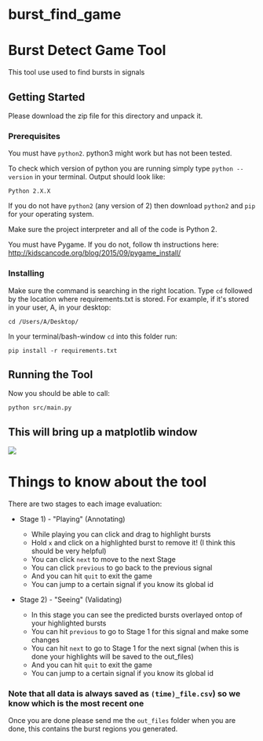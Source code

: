 # burst_find_game
# Burst Detect Game Tool

This tool use used to find bursts in signals 

## Getting Started

Please download the zip file for this directory and unpack it.

### Prerequisites

You must have `python2`. python3 might work but has not been tested.

To check which version of python you are running simply type `python --version` in your terminal.
Output should look like:
```
Python 2.X.X 
```

If you do not have `python2` (any version of 2) then download `python2` and `pip` for your operating system.

Make sure the project interpreter and all of the code is Python 2.

You must have Pygame. If you do not, follow th instructions here:
http://kidscancode.org/blog/2015/09/pygame_install/

### Installing

Make sure the command is searching in the right location. Type `cd`
followed by the location where requirements.txt is stored. For example, if it's stored in your user, A, in your desktop:
```
cd /Users/A/Desktop/
```

In your terminal/bash-window `cd` into this folder run:
```
pip install -r requirements.txt
```


## Running the Tool

Now you should be able to call:
```
python src/main.py
```

## This will bring up a matplotlib window 

![](https://media.giphy.com/media/13e2AGZ0KBvlUvCmUZ/giphy.gif)

# Things to know about the tool

There are two stages to each image evaluation:
*   Stage 1) - "Playing" (Annotating)
      * While playing you can click and drag to highlight bursts 
      * Hold `x` and click on a highlighted burst to remove it! (I think this should be very helpful)
      * You can click `next` to move to the next Stage 
      * You can click `previous` to go back to the previous signal
      * And you can hit `quit` to exit the game
      * You can jump to a certain signal if you know its global id <this is useful if you want to keep your progress when you leave and come back>
      
*   Stage 2) - "Seeing" (Validating)
      * In this stage you can see the predicted bursts overlayed ontop of your highlighted bursts
      * You can hit `previous` to go to Stage 1 for this signal and make some changes
      * You can hit `next` to go to Stage 1 for the next signal (when this is done your highlights will be saved to the out_files)
      * And you can hit `quit` to exit the game
      * You can jump to a certain signal if you know its global id <this is useful if you want to keep your progress when you leave and come back>
       
      
      
### Note that all data is always saved as `(time)_file.csv`) so we know which is the most recent one

Once you are done please send me the `out_files` folder when you are done, this contains the burst regions you generated.












